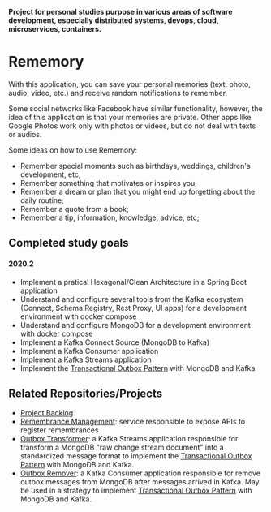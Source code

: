 **Project for personal studies purpose  in various areas of software development, especially distributed systems, devops, cloud, microservices, containers.**

# Rememory

With this application, you can save your personal memories (text, photo, audio, video, etc.) and receive random notifications to remember.

Some social networks like Facebook have similar functionality, however, the idea of this application is that your memories are private. Other apps like Google Photos work only with photos or videos, but do not deal with texts or audios.

Some ideas on how to use Rememory:

- Remember special moments such as birthdays, weddings, children's development, etc;
- Remember something that motivates or inspires you;
- Remember a dream or plan that you might end up forgetting about the daily routine;
- Remember a quote from a book;
- Remember a tip, information, knowledge, advice, etc;

## Completed study goals


#### 2020.2

- Implement a pratical Hexagonal/Clean Architecture in a Spring Boot application
- Understand and configure several tools from the Kafka ecosystem (Connect, Schema Registry, Rest Proxy, UI apps) for a development environment with docker compose
- Understand and configure MongoDB for a development environment with docker compose
- Implement a Kafka Connect Source (MongoDB to Kafka)
- Implement a Kafka Consumer application
- Implement a Kafka Streams  application
- Implement the [Transactional Outbox Pattern](https://microservices.io/patterns/data/transactional-outbox.html) with MongoDB and Kafka


## Related Repositories/Projects


- [Project Backlog](https://github.com/users/marlonpatrick/projects/4)
- [Remembrance Management](../../../rememory-remembrance-management): service responsible to expose APIs to register remembrances
- [Outbox Transformer](../../../kafka-mongodb-outbox-transformer): a Kafka Streams application responsible for transform a MongoDB "raw change stream document" into a standardized message format to implement the [Transactional Outbox Pattern](https://microservices.io/patterns/data/transactional-outbox.html) with MongoDB and Kafka.
- [Outbox Remover](../../../kafka-mongodb-outbox-remover): a Kafka Consumer application responsible for remove outbox messages from MongoDB after messages arrived in Kafka. May be used in a strategy to implement [Transactional Outbox Pattern](https://microservices.io/patterns/data/transactional-outbox.html) with MongoDB and Kafka.
